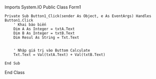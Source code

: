 Imports System.IO
Public Class Form1

    Private Sub Button1_Click(sender As Object, e As EventArgs) Handles Button1.Click
        ' Khai báo biến
        Dim A As Integer = txtA.Text
        Dim B As Integer = txtB.Text
        Dim Resul As String = Txt.Text


        ' Nhập giá trị vào Buttom Calculate
        Txt.Text = Val(txtA.Text) + Val(txtB.Text)

    End Sub
End Class
